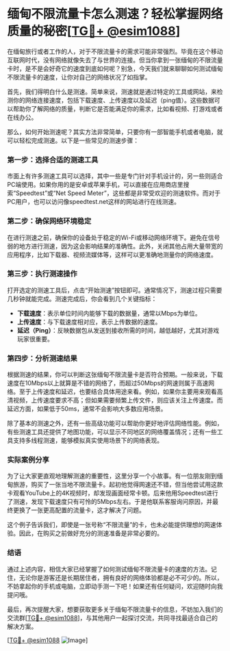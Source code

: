 # 缅甸不限流量卡怎么测速？轻松掌握网络质量的秘密[[TG💪+ @esim1088](https://t.me/s/esim1088)]

在缅甸旅行或者工作的人，对于不限流量卡的需求可能非常强烈。毕竟在这个移动互联网时代，没有网络就像失去了与世界的连接。但当你拿到一张缅甸的不限流量卡时，是不是会好奇它的速度到底如何呢？别急，今天我们就来聊聊如何测试缅甸不限流量卡的速度，让你对自己的网络状况了如指掌。

首先，我们得明白什么是测速。简单来说，测速就是通过特定的工具或网站，来检测你的网络连接速度，包括下载速度、上传速度以及延迟（ping值）。这些数据可以帮助你了解网络的质量，判断它是否能满足你的需求，比如看视频、打游戏或者在线办公。

那么，如何开始测速呢？其实方法非常简单，只要你有一部智能手机或者电脑，就可以轻松完成测速。以下是一些常见的测速步骤：

### 第一步：选择合适的测速工具

市面上有许多测速工具可以选择，其中一些是专门针对手机设计的，另一些则适合PC端使用。如果你用的是安卓或苹果手机，可以直接在应用商店里搜索“Speedtest”或“Net Speed Meter”，这些都是非常受欢迎的测速软件。而对于PC用户，也可以访问像speedtest.net这样的网站进行在线测速。

### 第二步：确保网络环境稳定

在进行测速之前，确保你的设备处于稳定的Wi-Fi或移动网络环境下。避免在信号弱的地方进行测速，因为这会影响结果的准确性。此外，关闭其他占用大量带宽的应用程序，比如下载器、视频流媒体等，这样可以更准确地测量你的网络速度。

### 第三步：执行测速操作

打开选定的测速工具后，点击“开始测速”按钮即可。通常情况下，测速过程只需要几秒钟就能完成。测速完成后，你会看到几个关键指标：

- **下载速度**：表示单位时间内能够下载的数据量，通常以Mbps为单位。
- **上传速度**：与下载速度相对应，表示上传数据的速度。
- **延迟（Ping）**：反映数据包从发送到接收所需的时间，越低越好，尤其对游戏玩家很重要。

### 第四步：分析测速结果

根据测速的结果，你可以判断这张缅甸不限流量卡是否符合预期。一般来说，下载速度在10Mbps以上就算是不错的网络了，而超过50Mbps的网速则属于高速网络。至于上传速度和延迟，也要结合具体用途来看。例如，如果你主要用来观看高清视频，上传速度要求不高；但如果需要频繁上传文件，则应该关注上传速度。而延迟方面，如果低于50ms，通常不会影响大多数应用场景。

除了基本的测速之外，还有一些高级功能可以帮助你更好地评估网络性能。例如，有些测速工具还提供了地图功能，可以显示不同地区的网络覆盖情况；还有一些工具支持多线程测速，能够模拟真实使用场景下的网络表现。

### 实际案例分享

为了让大家更直观地理解测速的重要性，这里分享一个小故事。有一位朋友刚到缅甸旅游，购买了一张当地不限流量卡。起初他觉得网速还不错，但当他尝试用这款卡观看YouTube上的4K视频时，却发现画面经常卡顿。后来他用Speedtest进行了测速，发现下载速度只有可怜的5Mbps左右。于是他联系客服询问原因，并最终更换了一张更高配置的流量卡，这才解决了问题。

这个例子告诉我们，即使是一张号称“不限流量”的卡，也未必能提供理想的网速体验。因此，在购买之前做好充分的测速准备是非常必要的。

### 结语

通过上述内容，相信大家已经掌握了如何测试缅甸不限流量卡的速度的方法。记住，无论你是游客还是长期居住者，拥有良好的网络体验都是必不可少的。所以，不妨拿起你的手机或电脑，立即动手测一下吧！如果还有任何疑问，欢迎随时向我提问哦。

最后，再次提醒大家，想要获取更多关于缅甸不限流量卡的信息，不妨加入我们的交流群[[TG💪+ @esim1088](https://t.me/s/esim1088)]，与其他用户一起探讨交流，共同寻找最适合自己的解决方案。

[[TG💪+ @esim1088](https://t.me/s/esim1088) ![Image](https://i.postimg.cc/4NQfJmqS/Snipaste-2025-05-13-00-14-12.png)]